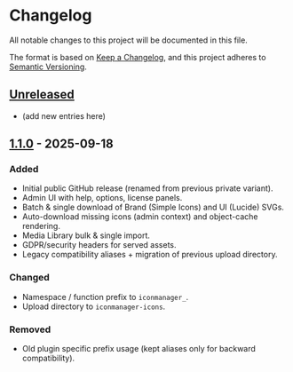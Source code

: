 # Changelog

All notable changes to this project will be documented in this file.

The format is based on [Keep a Changelog](https://keepachangelog.com/en/1.1.0/),
and this project adheres to [Semantic Versioning](https://semver.org/spec/v2.0.0.html).

## [Unreleased]
- (add new entries here)

## [1.1.0] - 2025-09-18
### Added
- Initial public GitHub release (renamed from previous private variant).
- Admin UI with help, options, license panels.
- Batch & single download of Brand (Simple Icons) and UI (Lucide) SVGs.
- Auto-download missing icons (admin context) and object-cache rendering.
- Media Library bulk & single import.
- GDPR/security headers for served assets.
- Legacy compatibility aliases + migration of previous upload directory.

### Changed
- Namespace / function prefix to `iconmanager_`.
- Upload directory to `iconmanager-icons`.

### Removed
- Old plugin specific prefix usage (kept aliases only for backward compatibility).

[Unreleased]: https://github.com/atakan72/iconmanager/compare/v1.1.0...HEAD
[1.1.0]: https://github.com/atakan72/iconmanager/releases/tag/v1.1.0
